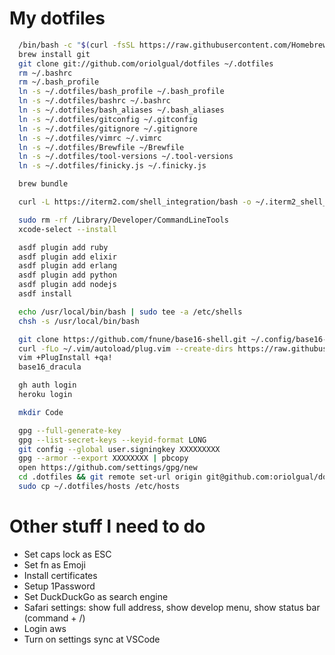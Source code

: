 # My dotfiles

```bash
  /bin/bash -c "$(curl -fsSL https://raw.githubusercontent.com/Homebrew/install/HEAD/install.sh)" # Installs homebrew
  brew install git
  git clone git://github.com/oriolgual/dotfiles ~/.dotfiles
  rm ~/.bashrc
  rm ~/.bash_profile
  ln -s ~/.dotfiles/bash_profile ~/.bash_profile
  ln -s ~/.dotfiles/bashrc ~/.bashrc
  ln -s ~/.dotfiles/bash_aliases ~/.bash_aliases
  ln -s ~/.dotfiles/gitconfig ~/.gitconfig
  ln -s ~/.dotfiles/gitignore ~/.gitignore
  ln -s ~/.dotfiles/vimrc ~/.vimrc
  ln -s ~/.dotfiles/Brewfile ~/Brewfile
  ln -s ~/.dotfiles/tool-versions ~/.tool-versions
  ln -s ~/.dotfiles/finicky.js ~/.finicky.js

  brew bundle

  curl -L https://iterm2.com/shell_integration/bash -o ~/.iterm2_shell_integration.bash

  sudo rm -rf /Library/Developer/CommandLineTools
  xcode-select --install

  asdf plugin add ruby
  asdf plugin add elixir
  asdf plugin add erlang
  asdf plugin add python
  asdf plugin add nodejs
  asdf install

  echo /usr/local/bin/bash | sudo tee -a /etc/shells
  chsh -s /usr/local/bin/bash

  git clone https://github.com/fnune/base16-shell.git ~/.config/base16-shell
  curl -fLo ~/.vim/autoload/plug.vim --create-dirs https://raw.githubusercontent.com/junegunn/vim-plug/master/plug.vim
  vim +PlugInstall +qa!
  base16_dracula

  gh auth login
  heroku login

  mkdir Code

  gpg --full-generate-key
  gpg --list-secret-keys --keyid-format LONG
  git config --global user.signingkey XXXXXXXXX
  gpg --armor --export XXXXXXXX | pbcopy
  open https://github.com/settings/gpg/new
  cd .dotfiles && git remote set-url origin git@github.com:oriolgual/dotfiles.git && cd ..
  sudo cp ~/.dotfiles/hosts /etc/hosts
```

# Other stuff I need to do

* Set caps lock as ESC
* Set fn as Emoji
* Install certificates
* Setup 1Password
* Set DuckDuckGo as search engine
* Safari settings: show full address, show develop menu, show status bar (command + /)
* Login aws
* Turn on settings sync at VSCode
